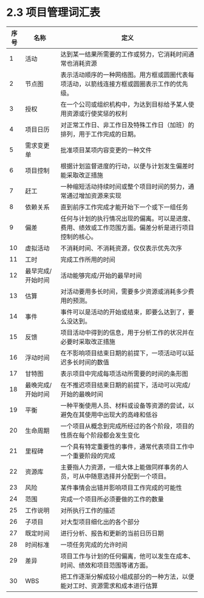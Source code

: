 # 2.3 项目管理词汇表

| 序号 |       名称        |                                                 定义                                                 |
| ---- | ----------------- | ---------------------------------------------------------------------------------------------------- |
| 1    | 活动              | 达到某一结果所需要的工作或努力，它消耗时间通常也消耗资源                                             |
| 2    | 节点图            | 表示活动顺序的一种网络图。用方框或圆圈代表每项活动，以箭线连接方框或圆圈表示工作的优先级。           |
| 3    | 授权              | 在一个公司或组织机构中，为达到目标给予某人使用资源或行使奖惩的权利                                   |
| 4    | 项目日历          | 对正常工作日、非工作日及特殊工作日（加班）的排列，用于工作完成的日期。                               |
| 5    | 需求变更单        | 批准项目某项内容变更的一种文件                                                                       |
| 6    | 项目控制          | 根据计划监督进度的行动，以便与计划发生偏差时能采取改正措施                                           |
| 7    | 赶工              | 一种缩短活动持续时间或整个项目时间的努力，通常通过增加资源来实现                                     |
| 8    | 依赖关系          | 直到前序工作完成才能开始下一个或下一组任务                                                           |
| 9    | 偏差              | 任何与计划的执行情况出现的偏离。可以是进度、费用、绩效或工作范围方面。偏差分析是进行项目控制的核心。 |
| 10   | 虚拟活动          | 不消耗时间、不消耗资源，仅仅表示优先次序                                                             |
| 11   | 工时              | 完成工作所用的时间                                                                                   |
| 12   | 最早完成/开始时间 | 活动能够完成/开始的最早时间                                                                          |
| 13   | 估算              | 对活动要用多长时间，需要多少资源或消耗多少费用的预测。                                               |
| 14   | 事件              | 事件可以是活动的开始或结束，即要么达到了，要么没达到。                                               |
| 15   | 反馈              | 项目活动中得到的信息，用于分析工作的状况并在必要时采取改正措施                                       |
| 16   | 浮动时间          | 在不影响项目结束日期的前提下，一项活动可以延迟多长时间的数值                                         |
| 17   | 甘特图            | 表示项目中完成每项活动所需要的时间的条形图                                                           |
| 18   | 最晚完成/开始时间 | 在不推迟项目结束日期的前提下，活动可以完成/开始的最晚时间                                            |
| 19   | 平衡              | 一种平衡使用人员、材料或设备等资源的尝试，以避免在其使用中出现大的高峰和低谷                         |
| 20   | 生命周期          | 一个项目从概念到完成所经过的各个阶段，项目的性质在每个阶段都会发生变化                               |
| 21   | 里程碑            | 一个具有特定重要性的事件，通常代表项目工作中一个重要阶段的完成                                       |
| 22   | 资源库            | 主要指人力资源，一组大体上能做同样事务的人员，可从中随意选择并分配到一个项目。                       |
| 23   | 风险              | 某件事情会出错并影响项目工作完成的可能性                                                             |
| 24   | 范围              | 完成一个项目所必须要做的工作的数量                                                                   |
| 25   | 工作说明          | 对所执行工作的描述                                                                                   |
| 26   | 子项目            | 对大型项目细化出的各个部分                                                                           |
| 27   | 既定时间          | 进行分析、报告和更新的当前日历日期                                                                   |
| 28   | 时间标准          | 一项任务完成的允许时间                                                                               |
| 29   | 差异              | 项目工作与计划的任何偏离，他可以发生在成本、时间、绩效和项目范围等诸方面。                           |
| 30   | WBS               | 把工作逐渐分解成较小组成部分的一种方法，以便能对工时、资源需求和成本进行估算                                                                                                     |
